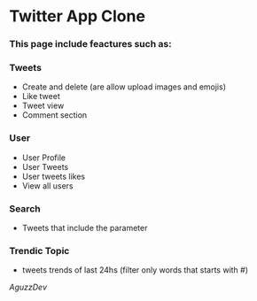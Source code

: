 # Twitter App Clone

### This page include feactures such as: 

### Tweets
- Create and delete (are allow upload images and emojis)
- Like tweet
- Tweet view
- Comment section
### User
- User Profile
- User Tweets
- User tweets likes
- View all users
### Search
- Tweets that include the parameter
### Trendic Topic
- tweets trends of last 24hs (filter only words that starts with #)

*AguzzDev*
